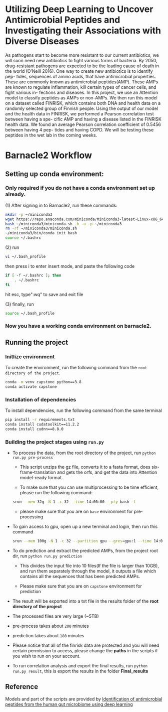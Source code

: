 # Utilizing Deep Learning to Uncover Antimicrobial Peptides and Investigating their Associations with Diverse Diseases
As pathogens start to become more resistant to our current antibiotics, we
will soon need new antibiotics to fight various forms of bacteria. By 2050,
drug-resistant pathogens are expected to be the leading cause of death in the
world (O’Neill 2016). One way to create new antibiotics is to identify pep-
tides, sequences of amino acids, that have antimicrobial properties. These are
commonly known as antimicrobial peptides(AMP). These AMPs are known to
regulate inflammation, kill certain types of cancer cells, and fight various in-
fections and diseases. In this project, we use an Attention model to classify
peptides as AMPs or non-AMPs. We then run this model on a dataset called
FINRISK, which contains both DNA and health data on a randomly selected
group of Finnish people. Using the output of our model and the health data
in FINRISK, we performed a Pearson correlation test between having a spe-
cific AMP and having a disease listed in the FINRISK health data. We found
an average Pearson correlation coefficient of 0.5456 between having 4 pep-
tides and having COPD. We will be testing these peptides in the wet lab in
the coming weeks.

# Barnacle2 Workflow

## Setting up conda environment:
### Only required if you do not have a conda environment set up already.

(1) After signing in to Barnacle2, run these commands:
```bash
mkdir -p ~/miniconda3
wget https://repo.anaconda.com/miniconda/Miniconda3-latest-Linux-x86_64.sh -O ~/miniconda3/miniconda.sh
bash ~/miniconda3/miniconda.sh -b -u -p ~/miniconda3
rm -rf ~/miniconda3/miniconda.sh
~/miniconda3/bin/conda init bash
source ~/.bashrc
```

(2)
run
```bash
vi ~/.bash_profile
```
then press i to enter insert mode, and paste the following code
```bash
if [ -f ~/.bashrc ]; then
    . ~/.bashrc
fi
```
hit esc, type":wq" to save and exit file

(3) finally, run
```bash
source ~/.bash_profile
```
### Now you have a working conda environment on barnacle2.



## Running the project

### Initlize environment

To create the environment, run the following command from the `root directory of the project`.
```bash
conda -m venv capstone python==3.8
conda activate capstone
```

### Installation of dependencies
To install dependencies, run the following command from the same terminal
```bash
pip install -r requirements.txt
conda install cudatoolkit==11.2.2
conda install cudnn==8.8.0
```

### Building the project stages using `run.py`



* To process the data, from the root directory of the project, run `python run.py pre-process`
  - This script unzips the gz file, converts it to a fasta format, does six-frame-translation and gets the orfs, and get the data into Attention model-ready format.

  - To make sure that you can use multiprocessing to be time efficient, please run the following command:
  ```bash
  srun --mem 32g -N 1 -c 32 --time 14:00:00 --pty bash -l
  ```

  - please make sure that you are on `base` environment for pre-processing

* To gain access to gpu, open up a new terminal and login, then run this command
  ```bash
  srun --mem 100g -N 1 -c 32 --partition gpu --gres=gpu:1 --time 14:00:00 --pty bash -l
  ```
* To do prediction and extract the predicted AMPs, from the project root dir, run `python run.py prediction`
  - This divides the input file into 10 files(If the file is larger than 10GB), and run them separately through the model, it outputs a file which contains all the sequences that has been predicted AMPs.
  
  - Please make sure that you are on `capstone` environment for prediction

* The result will be exported into a txt file in the results folder of the __root directory of the project__

* The processed files are very large (~5TB)

* pre-process takes about `200` minutes

* prediction takes about `180` minutes

* Please notice that all of the finrisk data are protected and you will need certain permission to access, please change the __paths__ in the scripts if you wish to run on your account.

* To run correlation analysis and export the final results, run `python run.py result`, this is export the results in the folder __Final_results__


## Reference

Models and part of the scripts are provided by [Identification of antimicrobial peptides from the human gut microbiome using deep learning](https://www.nature.com/articles/s41587-022-01226-0)
